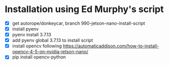 # Installation using Ed Murphy's script

- [x] get autorope/donkeycar, branch 990-jetson-nano-install-script
- [x] install pyenv
- [x] pyenv install 3.7.13
- [x] add pyenv global 3.7.13 to install script
- [x] install opencv following https://automaticaddison.com/how-to-install-opencv-4-5-on-nvidia-jetson-nano/
- [x] pip install opencv-python
